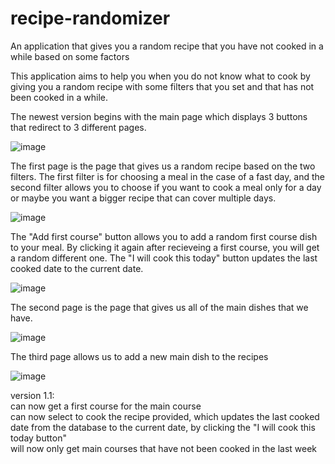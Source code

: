 # recipe-randomizer
An application that gives you a random recipe that you have not cooked in a while based on some factors

This application aims to help you when you do not know what to cook by giving you a random recipe with some filters that you set and that has not been cooked in a while.

The newest version begins with the main page which displays 3 buttons that redirect to 3 different pages.

![image](https://user-images.githubusercontent.com/61180595/177054137-59ce36d1-9b87-496c-8ad8-e5f8f275d330.png)

The first page is the page that gives us a random recipe based on the two filters. The first filter is for choosing a meal in the case of a fast day, and the second filter allows you to choose if you want to cook a meal only for a day or maybe you want a bigger recipe that can cover multiple days.

![image](https://user-images.githubusercontent.com/61180595/180221320-20048b46-d1a0-456f-beba-4ce332791e49.png)

The "Add first course" button allows you to add a random first course dish to your meal. By clicking it again after recieveing a first course, you will get a random different one. The "I will cook this today" button updates the last cooked date to the current date.

![image](https://user-images.githubusercontent.com/61180595/180221080-0d1b37b1-aa9e-42e8-a191-22836d5786bb.png)

The second page is the page that gives us all of the main dishes that we have.

![image](https://user-images.githubusercontent.com/61180595/177055120-e3ca1728-b0a2-41ef-8ee8-fd682c33e434.png)

The third page allows us to add a new main dish to the recipes

![image](https://user-images.githubusercontent.com/61180595/177054363-de533efd-9d4a-4638-9d3f-d4d842a8e0f7.png)

version 1.1:  
can now get a first course for the main course  
can now select to cook the recipe provided, which updates the last cooked date from the database to the current date, by clicking the "I will cook this today button"  
will now only get main courses that have not been cooked in the last week
